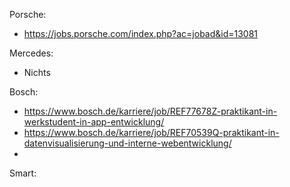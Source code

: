 Porsche:
- https://jobs.porsche.com/index.php?ac=jobad&id=13081

Mercedes: 
- Nichts

Bosch: 
- https://www.bosch.de/karriere/job/REF77678Z-praktikant-in-werkstudent-in-app-entwicklung/
- https://www.bosch.de/karriere/job/REF70539Q-praktikant-in-datenvisualisierung-und-interne-webentwicklung/
- 

Smart:

